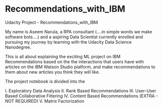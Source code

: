 # Recommendations_with_IBM
 Udacity Project - Recommendations_with_IBM
 
My name is Aseem Narula, a RPA consultant (….in simple words we make software bots….) and a aspiring Data Scientist currently enrolled and pursuing my journey by learning with the Udacity Data Science Nanodegree.

This is all about explaining the exciting ML project on IBM Recommendations based on the the interactions that users have with articles on the IBM Watson Studio platform, and make recommendations to them about new articles you think they will like. 

The project notebook is divided into the 

I. Exploratory Data Analysis
II. Rank Based Recommendations
III. User-User Based Collaborative Filtering
IV. Content Based Recommendations (EXTRA - NOT REQUIRED)
V. Matrix Factorization

